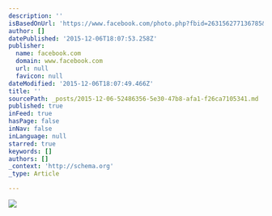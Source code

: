 ```yaml
---
description: ''
isBasedOnUrl: 'https://www.facebook.com/photo.php?fbid=263156277136785&set=a.263132917139121.59329.100003272439700&type=3&theater'
author: []
datePublished: '2015-12-06T18:07:53.258Z'
publisher:
  name: facebook.com
  domain: www.facebook.com
  url: null
  favicon: null
dateModified: '2015-12-06T18:07:49.466Z'
title: ''
sourcePath: _posts/2015-12-06-52486356-5e30-47b8-afa1-f26ca7105341.md
published: true
inFeed: true
hasPage: false
inNav: false
inLanguage: null
starred: true
keywords: []
authors: []
_context: 'http://schema.org'
_type: Article

---
```

![](https://scontent-arn2-1.xx.fbcdn.net/hphotos-xaf1/v/t1.0-9/391593_263156277136785_1698278569_n.jpg?oh=8fd1719f98302d72b262b35c8390c426&oe=56F2E542)